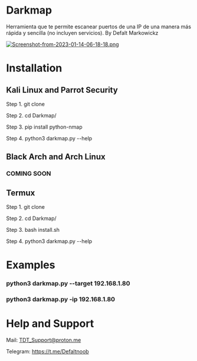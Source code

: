 # Darkmap
Herramienta que te permite escanear puertos de una IP de una manera más rápida y sencilla (no incluyen servicios). By Defalt Markowickz

[![Screenshot-from-2023-01-14-06-18-18.png](https://i.postimg.cc/FK7wK8vH/Screenshot-from-2023-01-14-06-18-18.png)](https://postimg.cc/B8fmYhtr)

# Installation

## Kali Linux and Parrot Security

Step 1. git clone

Step 2. cd Darkmap/

Step 3. pip install python-nmap

Step 4. python3 darkmap.py --help

## Black Arch and Arch Linux

### COMING SOON

## Termux

Step 1. git clone

Step 2. cd Darkmap/

Step 3. bash install.sh

Step 4. python3 darkmap.py --help

# Examples

### python3 darkmap.py --target 192.168.1.80

### python3 darkmap.py -ip 192.168.1.80

# Help and Support

Mail: TDT_Support@proton.me

Telegram: https://t.me/Defaltnoob
